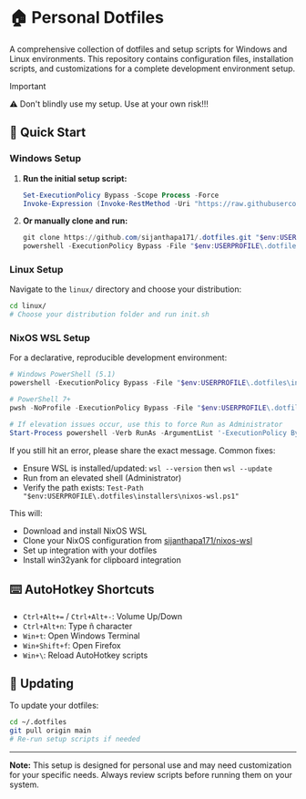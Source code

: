 # 🏠 Personal Dotfiles

A comprehensive collection of dotfiles and setup scripts for Windows and Linux environments. This repository contains configuration files, installation scripts, and customizations for a complete development environment setup.


> [!IMPORTANT]
> ⚠️ Don't blindly use my setup. Use at your own risk!!!


## 🚀 Quick Start

### Windows Setup

1. **Run the initial setup script:**
   ```powershell
   Set-ExecutionPolicy Bypass -Scope Process -Force
   Invoke-Expression (Invoke-RestMethod -Uri "https://raw.githubusercontent.com/sijanthapa171/.dotfiles/main/init.ps1")
   ```

2. **Or manually clone and run:**
   ```powershell
   git clone https://github.com/sijanthapa171/.dotfiles.git "$env:USERPROFILE\.dotfiles"
   powershell -ExecutionPolicy Bypass -File "$env:USERPROFILE\.dotfiles\setup.ps1"
   ```

### Linux Setup

Navigate to the `linux/` directory and choose your distribution:

```bash
cd linux/
# Choose your distribution folder and run init.sh
```

### NixOS WSL Setup

For a declarative, reproducible development environment:

```powershell
# Windows PowerShell (5.1)
powershell -ExecutionPolicy Bypass -File "$env:USERPROFILE\.dotfiles\installers\nixos-wsl.ps1"

# PowerShell 7+
pwsh -NoProfile -ExecutionPolicy Bypass -File "$env:USERPROFILE\.dotfiles\installers\nixos-wsl.ps1"

# If elevation issues occur, use this to force Run as Administrator
Start-Process powershell -Verb RunAs -ArgumentList '-ExecutionPolicy Bypass -File "$env:USERPROFILE\.dotfiles\installers\nixos-wsl.ps1"'
```

If you still hit an error, please share the exact message. Common fixes:
- Ensure WSL is installed/updated: `wsl --version` then `wsl --update`
- Run from an elevated shell (Administrator)
- Verify the path exists: `Test-Path "$env:USERPROFILE\.dotfiles\installers\nixos-wsl.ps1"`

This will:
- Download and install NixOS WSL
- Clone your NixOS configuration from [sijanthapa171/nixos-wsl](https://github.com/sijanthapa171/nixos-wsl)
- Set up integration with your dotfiles
- Install win32yank for clipboard integration


## ⌨️ AutoHotkey Shortcuts

- `Ctrl+Alt+=` / `Ctrl+Alt+-`: Volume Up/Down
- `Ctrl+Alt+n`: Type ñ character
- `Win+t`: Open Windows Terminal
- `Win+Shift+f`: Open Firefox
- `Win+\`: Reload AutoHotkey scripts

## 🔄 Updating

To update your dotfiles:

```bash
cd ~/.dotfiles
git pull origin main
# Re-run setup scripts if needed
```

---

**Note:** This setup is designed for personal use and may need customization for your specific needs. Always review scripts before running them on your system.

